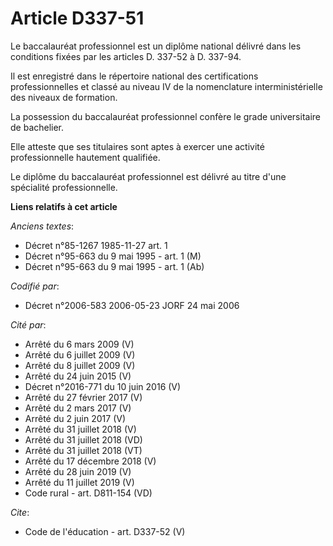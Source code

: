 # Article D337-51

Le baccalauréat professionnel est un diplôme national délivré dans les conditions fixées par les articles D. 337-52 à D.
337-94. 

Il est enregistré dans le répertoire national des certifications professionnelles et classé au niveau IV de la nomenclature
interministérielle des niveaux de formation. 

La possession du baccalauréat professionnel confère le grade universitaire de bachelier. 

Elle atteste que ses titulaires sont aptes à exercer une activité professionnelle hautement qualifiée. 

Le diplôme du baccalauréat professionnel est délivré au titre d'une spécialité professionnelle.

**Liens relatifs à cet article**

_Anciens textes_:

  - Décret n°85-1267 1985-11-27 art. 1
  - Décret n°95-663 du 9 mai 1995 - art. 1 (M)
  - Décret n°95-663 du 9 mai 1995 - art. 1 (Ab)

_Codifié par_:

  - Décret n°2006-583 2006-05-23 JORF 24 mai 2006

_Cité par_:

  - Arrêté du 6 mars 2009 (V)
  - Arrêté du 6 juillet 2009 (V)
  - Arrêté du 8 juillet 2009 (V)
  - Arrêté du 24 juin 2015 (V)
  - Décret n°2016-771 du 10 juin 2016 (V)
  - Arrêté du 27 février 2017 (V)
  - Arrêté du 2 mars 2017 (V)
  - Arrêté du 2 juin 2017 (V)
  - Arrêté du 31 juillet 2018 (V)
  - Arrêté du 31 juillet 2018 (VD)
  - Arrêté du 31 juillet 2018 (VT)
  - Arrêté du 17 décembre 2018 (V)
  - Arrêté du 28 juin 2019 (V)
  - Arrêté du 11 juillet 2019 (V)
  - Code rural - art. D811-154 (VD)

_Cite_:

  - Code de l'éducation - art. D337-52 (V)
